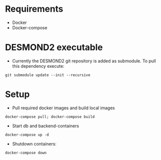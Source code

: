 # Requirements

- Docker
- Docker-compose

# DESMOND2 executable
- Currently the DESMOND2 git repository is added as submodule. To pull this dependency execute:

`git submodule update --init --recursive`

# Setup
- Pull required docker images and build local images

`docker-compose pull; docker-compose build`

- Start db and backend-containers

`docker-compose up -d`

- Shutdown containers:

`docker-compose down`